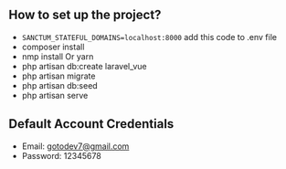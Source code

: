 ## How to set up the project?
- `SANCTUM_STATEFUL_DOMAINS=localhost:8000` add this code to .env file
- composer install
- nmp install Or yarn
- php artisan db:create laravel_vue
- php artisan migrate
- php artisan db:seed
- php artisan serve

## Default Account Credentials
- Email: gotodev7@gmail.com
- Password: 12345678
